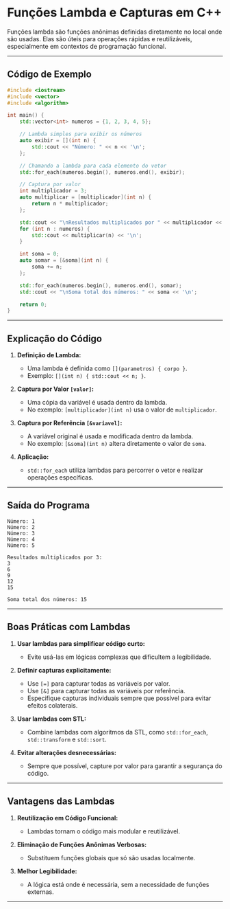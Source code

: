 
# Funções Lambda e Capturas em C++

Funções lambda são funções anônimas definidas diretamente no local onde são usadas. Elas são úteis para operações rápidas e reutilizáveis, especialmente em contextos de programação funcional.

---

## Código de Exemplo

```cpp
#include <iostream>
#include <vector>
#include <algorithm>

int main() {
    std::vector<int> numeros = {1, 2, 3, 4, 5};

    // Lambda simples para exibir os números
    auto exibir = [](int n) {
        std::cout << "Número: " << n << '\n';
    };

    // Chamando a lambda para cada elemento do vetor
    std::for_each(numeros.begin(), numeros.end(), exibir);

    // Captura por valor
    int multiplicador = 3;
    auto multiplicar = [multiplicador](int n) {
        return n * multiplicador;
    };

    std::cout << "\nResultados multiplicados por " << multiplicador << ":\n";
    for (int n : numeros) {
        std::cout << multiplicar(n) << '\n';
    }

    int soma = 0;
    auto somar = [&soma](int n) {
        soma += n;
    };

    std::for_each(numeros.begin(), numeros.end(), somar);
    std::cout << "\nSoma total dos números: " << soma << '\n';

    return 0;
}
```

---

## Explicação do Código

1. **Definição de Lambda:**
   - Uma lambda é definida como `[](parametros) { corpo }`.
   - Exemplo: `[](int n) { std::cout << n; }`.

2. **Captura por Valor `[valor]`:**
   - Uma cópia da variável é usada dentro da lambda.
   - No exemplo: `[multiplicador](int n)` usa o valor de `multiplicador`.

3. **Captura por Referência `[&variavel]`:**
   - A variável original é usada e modificada dentro da lambda.
   - No exemplo: `[&soma](int n)` altera diretamente o valor de `soma`.

4. **Aplicação:**
   - `std::for_each` utiliza lambdas para percorrer o vetor e realizar operações específicas.

---

## Saída do Programa

```
Número: 1
Número: 2
Número: 3
Número: 4
Número: 5

Resultados multiplicados por 3:
3
6
9
12
15

Soma total dos números: 15
```

---

## Boas Práticas com Lambdas

1. **Usar lambdas para simplificar código curto:**
   - Evite usá-las em lógicas complexas que dificultem a legibilidade.

2. **Definir capturas explicitamente:**
   - Use `[=]` para capturar todas as variáveis por valor.
   - Use `[&]` para capturar todas as variáveis por referência.
   - Especifique capturas individuais sempre que possível para evitar efeitos colaterais.

3. **Usar lambdas com STL:**
   - Combine lambdas com algoritmos da STL, como `std::for_each`, `std::transform` e `std::sort`.

4. **Evitar alterações desnecessárias:**
   - Sempre que possível, capture por valor para garantir a segurança do código.

---

## Vantagens das Lambdas

1. **Reutilização em Código Funcional:**
   - Lambdas tornam o código mais modular e reutilizável.

2. **Eliminação de Funções Anônimas Verbosas:**
   - Substituem funções globais que só são usadas localmente.

3. **Melhor Legibilidade:**
   - A lógica está onde é necessária, sem a necessidade de funções externas.

---
